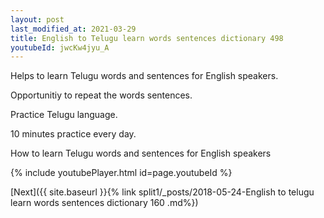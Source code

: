 ```yaml
---
layout: post
last_modified_at: 2021-03-29
title: English to Telugu learn words sentences dictionary 498 
youtubeId: jwcKw4jyu_A
---
```

 
 
Helps to learn Telugu words and sentences for English speakers.

Opportunitiy to repeat the words sentences. 

Practice Telugu language. 
 
10 minutes practice every day. 
 
How to learn Telugu words and sentences for English speakers 
 
{% include youtubePlayer.html id=page.youtubeId %}
 
 
[Next]({{ site.baseurl }}{% link  split1/_posts/2018-05-24-English to telugu learn words sentences dictionary 160 .md%})
 
